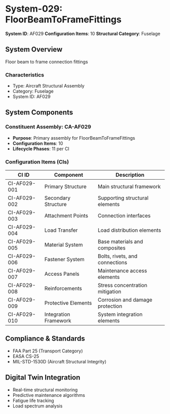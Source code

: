 # System-029: FloorBeamToFrameFittings

**System ID**: AF029
**Configuration Items**: 10
**Structural Category**: Fuselage

## System Overview

Floor beam to frame connection fittings

### Characteristics
- Type: Aircraft Structural Assembly
- Category: Fuselage
- System ID: AF029

## System Components

### Constituent Assembly: CA-AF029
- **Purpose**: Primary assembly for FloorBeamToFrameFittings
- **Configuration Items**: 10
- **Lifecycle Phases**: 11 per CI

### Configuration Items (CIs)

| CI ID | Component | Description |
|-------|-----------|-------------|
| CI-AF029-001 | Primary Structure | Main structural framework |
| CI-AF029-002 | Secondary Structure | Supporting structural elements |
| CI-AF029-003 | Attachment Points | Connection interfaces |
| CI-AF029-004 | Load Transfer | Load distribution elements |
| CI-AF029-005 | Material System | Base materials and composites |
| CI-AF029-006 | Fastener System | Bolts, rivets, and connections |
| CI-AF029-007 | Access Panels | Maintenance access elements |
| CI-AF029-008 | Reinforcements | Stress concentration mitigation |
| CI-AF029-009 | Protective Elements | Corrosion and damage protection |
| CI-AF029-010 | Integration Framework | System integration elements |

## Compliance & Standards
- FAA Part 25 (Transport Category)
- EASA CS-25
- MIL-STD-1530D (Aircraft Structural Integrity)

## Digital Twin Integration
- Real-time structural monitoring
- Predictive maintenance algorithms
- Fatigue life tracking
- Load spectrum analysis
